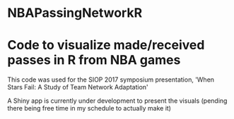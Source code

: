# NBAPassingNetworkR
# Code to visualize made/received passes in R from NBA games

This code was used for the SIOP 2017 symposium presentation, 'When Stars Fail: A Study of Team Network Adaptation'

A Shiny app is currently under development to present the visuals (pending there being free time in my schedule to actually make it)
